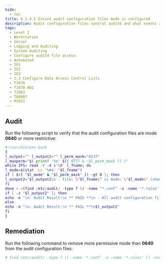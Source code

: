 ```yaml
---
hide:
  - toc
title: 6.2.4.5 Ensure audit configuration files mode is configured
description: Audit configuration files control auditd and what events are audited.
tags:
  - Level 2
  - Workstation
  - Server
  - Logging and Auditing
  - System Auditing
  - Configure auditd file access
  - Automated
  - IG1
  - IG2
  - IG3
  - 3.3 Configure Data Access Control Lists
  - T1070
  - T1070.002
  - T1083
  - TA0007
  - M1022
---
```


## Audit
Run the following script to verify that the audit configuration files are mode **0640** or more restrictive:
```bash
#!/usr/bin/env bash
{
l_output="" l_output2="" l_perm_mask="0137"
l_maxperm="$( printf '%o' $(( 0777 & ~$l_perm_mask )) )"
while IFS= read -r -d $'\0' l_fname; do
l_mode=$(stat -Lc '%#a' "$l_fname")
if [ $(( "$l_mode" & "$l_perm_mask" )) -gt 0 ]; then
l_output2="$l_output2\n - file: \"$l_fname\" is mode: \"$l_mode\" (should be mode: \"$l_maxperm\" or more restrictive)"
fi
done < <(find /etc/audit/ -type f \( -name "*.conf" -o -name '*.rules' \) -print0)
if [ -z "$l_output2" ]; then
echo -e "\n- Audit Result:\n ** PASS **\n - All audit configuration files are mode: \"$l_maxperm\" or more restrictive"
else
echo -e "\n- Audit Result:\n ** FAIL **\n$l_output2"
fi
}
```

## Remediation
Run the following command to remove more permissive mode than **0640** from the audit configuration files:
```bash
# find /etc/audit/ -type f \( -name '*.conf' -o -name '*.rules' \) -exec chmod u-x,g-wx,o-rwx {} +
```
